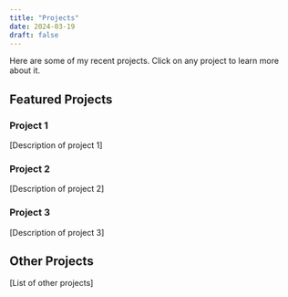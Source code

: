 ```yaml
---
title: "Projects"
date: 2024-03-19
draft: false
---
```


Here are some of my recent projects. Click on any project to learn more about it.

## Featured Projects

### Project 1
[Description of project 1]

### Project 2
[Description of project 2]

### Project 3
[Description of project 3]

## Other Projects

[List of other projects] 